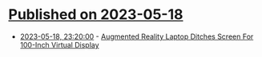 # [Published on 2023-05-18](index.md)

* [2023-05-18, 23:20:00](https://hardware.slashdot.org/story/23/05/18/2140227/augmented-reality-laptop-ditches-screen-for-100-inch-virtual-display?utm_source=rss1.0mainlinkanon&utm_medium=feed) - [Augmented Reality Laptop Ditches Screen For 100-Inch Virtual Display](https://hardware.slashdot.org/story/23/05/18/2140227/augmented-reality-laptop-ditches-screen-for-100-inch-virtual-display?utm_source=rss1.0mainlinkanon&utm_medium=feed)
